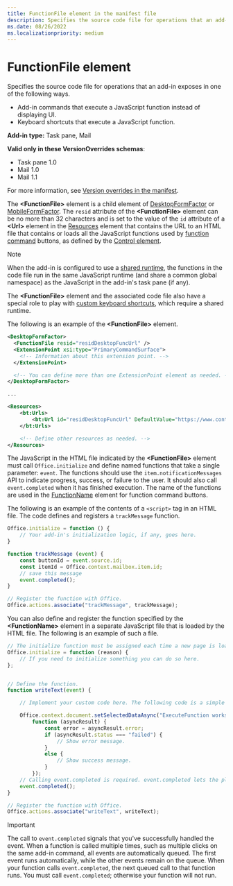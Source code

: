 ```yaml
---
title: FunctionFile element in the manifest file
description: Specifies the source code file for operations that an add-in exposes through add-in commands that execute a JavaScript function instead of displaying UI.
ms.date: 08/26/2022
ms.localizationpriority: medium
---
```


# FunctionFile element

Specifies the source code file for operations that an add-in exposes in one of the following ways.

- Add-in commands that execute a JavaScript function instead of displaying UI.
- Keyboard shortcuts that execute a JavaScript function.

**Add-in type:** Task pane, Mail

**Valid only in these VersionOverrides schemas**:

- Task pane 1.0
- Mail 1.0
- Mail 1.1

For more information, see [Version overrides in the manifest](/office/dev/add-ins/develop/add-in-manifests#version-overrides-in-the-manifest).

The **\<FunctionFile\>** element is a child element of [DesktopFormFactor](desktopformfactor.md) or [MobileFormFactor](mobileformfactor.md). The `resid` attribute of the **\<FunctionFile\>** element can be no more than 32 characters and is set to the value of the `id` attribute of a **\<Url\>** element in the [Resources](resources.md) element that contains the URL to an HTML file that contains or loads all the JavaScript functions used by [function command](/office/dev/add-ins/design/add-in-commands) buttons, as defined by the [Control element](control.md).

> [!NOTE]
> When the add-in is configured to use a [shared runtime](/office/dev/add-ins/develop/configure-your-add-in-to-use-a-shared-runtime), the functions in the code file run in the same JavaScript runtime (and share a common global namespace) as the JavaScript in the add-in's task pane (if any).
>
> The **\<FunctionFile\>** element and the associated code file also have a special role to play with [custom keyboard shortcuts](/office/dev/add-ins/design/keyboard-shortcuts), which require a shared runtime.

The following is an example of the **\<FunctionFile\>** element.

```XML
<DesktopFormFactor>
  <FunctionFile resid="residDesktopFuncUrl" />
  <ExtensionPoint xsi:type="PrimaryCommandSurface">
    <!-- Information about this extension point. -->
  </ExtensionPoint>

  <!-- You can define more than one ExtensionPoint element as needed. -->
</DesktopFormFactor>

...

<Resources>
    <bt:Urls>
        <bt:Url id="residDesktopFuncUrl" DefaultValue="https://www.contoso.com/Pages/Home.aspx" />
    </bt:Urls>

    <!-- Define other resources as needed. -->
</Resources>
```

The JavaScript in the HTML file indicated by the **\<FunctionFile\>** element must call `Office.initialize` and define named functions that take a single parameter: `event`. The functions should use the `item.notificationMessages` API to indicate progress, success, or failure to the user. It should also call `event.completed` when it has finished execution. The name of the functions are used in the [FunctionName](action.md#functionname) element for function command buttons.

The following is an example of the contents of a `<script>` tag in an HTML file. The code defines and registers a `trackMessage` function.

```js
Office.initialize = function () {
    // Your add-in's initialization logic, if any, goes here.
}

function trackMessage (event) {
    const buttonId = event.source.id;    
    const itemId = Office.context.mailbox.item.id;
    // save this message
    event.completed();
}

// Register the function with Office.
Office.actions.associate("trackMessage", trackMessage);
```

You can also define and register the function specified by the **\<FunctionName\>** element in a separate JavaScript file that is loaded by the HTML file. The following is an example of such a file.

```js
// The initialize function must be assigned each time a new page is loaded.
Office.initialize = function (reason) {
    // If you need to initialize something you can do so here.
};


// Define the function.
function writeText(event) {

    // Implement your custom code here. The following code is a simple example.

    Office.context.document.setSelectedDataAsync("ExecuteFunction works. Button ID=" + event.source.id,
        function (asyncResult) {
            const error = asyncResult.error;
            if (asyncResult.status === "failed") {
                // Show error message.
            }
            else {
                // Show success message.
            }
        });
    // Calling event.completed is required. event.completed lets the platform know that processing has completed.
    event.completed();
}

// Register the function with Office.
Office.actions.associate("writeText", writeText);
```

> [!IMPORTANT]
> The call to `event.completed` signals that you've successfully handled the event. When a function is called multiple times, such as multiple clicks on the same add-in command, all events are automatically queued. The first event runs automatically, while the other events remain on the queue. When your function calls `event.completed`, the next queued call to that function runs. You must call `event.completed`; otherwise your function will not run.
